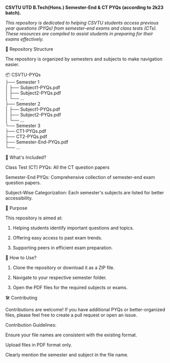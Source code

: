 **CSVTU UTD B.Tech(Hons.) Semester-End & CT PYQs (according to 2k23 batch).**

_This repository is dedicated to helping CSVTU students access previous year questions (PYQs) from semester-end exams and class tests (CTs). These resources are compiled to assist students in preparing for their exams effectively._

📁 Repository Structure

The repository is organized by semesters and subjects to make navigation easier.

📦 CSVTU-PYQs  
├── Semester 1  
│   ├── Subject1-PYQs.pdf  
│   ├── Subject2-PYQs.pdf  
│   └── ...  
├── Semester 2  
│   ├── Subject1-PYQs.pdf  
│   ├── Subject2-PYQs.pdf  
│   └── ...  
└── Semester 3  
    ├── CT1-PYQs.pdf  
    ├── CT2-PYQs.pdf  
    ├── Semester-End-PYQs.pdf  
    └── ...

📌 What's Included?

Class Test (CT) PYQs: All the CT question papers

Semester-End PYQs: Comprehensive collection of semester-end exam question papers.

Subject-Wise Categorization: Each semester's subjects are listed for better accessibility.


🎯 Purpose

This repository is aimed at:

1. Helping students identify important questions and topics.


2. Offering easy access to past exam trends.


3. Supporting peers in efficient exam preparation.



🚀 How to Use?

1. Clone the repository or download it as a ZIP file.


2. Navigate to your respective semester folder.


3. Open the PDF files for the required subjects or exams.


🛠 Contributing

Contributions are welcome!
If you have additional PYQs or better-organized files, please feel free to create a pull request or open an issue.

Contribution Guidelines:

Ensure your file names are consistent with the existing format.

Upload files in PDF format only.

Clearly mention the semester and subject in the file name.
